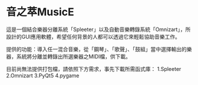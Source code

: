 # 音之萃MusicE

這是一個結合樂器分離系統「Spleeter」以及自動音樂轉錄系統「Omnizart」，所設計的GUI應用軟體，希望任何背景的人都可以透過它來輕鬆協助音樂工作。

提供的功能：導入任一混合音樂，從「鋼琴」、「歌聲」、「鼓組」當中選擇輸出的樂器，系統將分離並轉錄出所選樂器之MIDI檔，供下載。

目前尚無法提供打包檔，請依照下方需求，事先下載所需函式庫：
1.Spleeter
2.Omnizart
3.PyQt5
4.pygame
